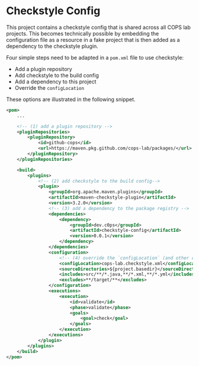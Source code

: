 # Checkstyle Config

This project contains a checkstyle config that is shared across all COPS lab projects. This becomes technically possible by embedding the configuration file as a resource in a fake project that is then added as a dependency to the checkstyle plugin.

Four simple steps need to be adapted in a `pom.xml` file to use checkstyle:

- Add a plugin repository
- Add checkstyle to the build config
- Add a dependency to this project
- Override the `configLocation`

These options are illustrated in the following snippet.

```xml
<pom>
    ...

    <!-- (1) add a plugin repository -->
    <pluginRepositories>
        <pluginRepository>
            <id>github-cops</id>
            <url>https://maven.pkg.github.com/cops-lab/packages/</url>
        </pluginRepository>
    </pluginRepositories>

    <build>
        <plugins>
            <!-- (2) add checkstyle to the build config-->
            <plugin>
                <groupId>org.apache.maven.plugins</groupId>
                <artifactId>maven-checkstyle-plugin</artifactId>
                <version>3.2.0</version>
                <!-- (3) add a dependency to the package registry -->
                <dependencies>
                    <dependency>
                        <groupId>dev.c0ps</groupId>
                        <artifactId>checkstyle-config</artifactId>
                        <version>0.0.1</version>
                    </dependency>
                </dependencies>
                <configuration>
                    <!-- (4) override the `configLocation` (and other options) -->
                    <configLocation>cops-lab.checkstyle.xml</configLocation>
                    <sourceDirectories>${project.basedir}</sourceDirectories>
                    <includes>src/**/*.java,**/*.xml,**/*.yml</includes>
                    <excludes>**/target/**</excludes>
                </configuration>
                <executions>
                    <execution>
                        <id>validate</id>
                        <phase>validate</phase>
                        <goals>
                            <goal>check</goal>
                        </goals>
                    </execution>
                </executions>
            </plugin>
        </plugins>
    </build>
</pom>
```
